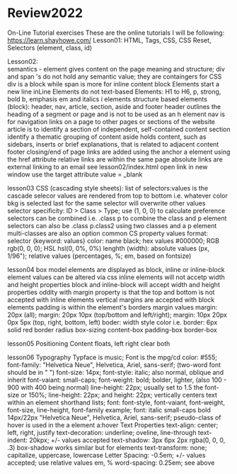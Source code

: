 # Review2022

On-Line Tutorial exercises
These are the online tutorials I will be following:
https://learn.shayhowe.com/
Lesson01:
HTML, Tags, CSS, CSS Reset, Selectors (element, class, id)

Lesson02:  
semantics - element gives content on the page meaning and structure;
div and span 's do not hold any semantic value; they are containgers for CSS
div is a block while span is more for inline content
block Elements start a new line
inLine Elements do not
text-based Elements: H1 to H6, p, strong, bold b, emphasis em and italics i elements
structure based elements (block): header, nav, article, section, aside and footer
header outlines the heading of a segment or page and is not to be used as an h element
nav is for navigation links on a page to other pages or sections of the website
article is to identify a section of independent, self-contained content
section identify a thematic grouping of content
aside holds content, such as sidebars, inserts or brief explanations, that is related to adjacent content
footer closing/end of page
links are added using the anchor a element using the href attribute
relative links are within the same page
absolute links are external
linking to an email see lesson02/index.html
open link in new window use the target attribute value = \_blank

lesson03
CSS (cascading style sheets):
list of selectors:values is the cascade
selecor values are rendered from top to bottom
i.e. whatever color bkg is selected last for the same selector will overwrite other values
selector specificity: ID > Class > Type; use (1, 0, 0) to calculate preference
selectors can be combined i.e. .class p to combine the class and p element
selectors can also be .class p.class2 using two classes and a p element
multi-classes are also an option
common CS property values
format: selector {keyword: values}
color: name black; hex values #000000; RGB rgb(0, 0, 0); HSL hsl(0, 0%, 0%)
lenghth (width): absolute values (px, 1/96"); relative values (percentages, %; em, based on fontsize)

lesson04
box model
elements are displayed as block, inline or inline-block
element values can be altered via css
inline elements will not accetp width and height properties
block and inline-block will accept width and height properties
oddity with margin property is that the top and bottom is not accepted with inline elements
vertical margins are accepted with block elements
padding is within the element's borders
margin values margin: 20px (all); margin: 20px 10px (top/bottom and left/right); margin: 10px 20px 0px 5px (top, right, bottom, left)
boder: width style color i.e. border: 6px solid red
border radius
box-sizing content-box padding-box border-box

lesson05
Positioning Content
floats, left right
clear both

lesson06
Typography
Typface is music; Font is the mpg/cd
color: #555;
font-family: "Helvetica Neue", Helvetica, Ariel, sans-serif; (two-word font should be in " ")
font-size: 14px;
font-style: italic; also normal, oblique and inherit
font-vaiant: small-caps;
font-weight: bold; bolder, lighter, (also 100 - 900 with 400 being normal)
line-height: 22px; usually set to 1.5 the font-size or 150%;
line-height: 22px; and height: 22px; vertically centers text within an element
shorthand lists; font: font-style, font-vaiant, font-weight, font-size, line-height, font-family
example; font: italic small-caps bold 14px/22px "Helvetica Neue", Helvetica, Ariel, sans-serif;
pseudo-class of hover is used in the a element a:hover
Text Properties
text-align: center; left, right, justify
text-decoration: underline; oveline, line-through
text-indent: 20kpx; +/- values accepted
text-shadow: 3px 6px 2px rgba(0, 0, 0, .3)
box-shadow works similar but for elements
text-transform: none; capitalize, uppercase, lowercase
Letter Spacing: -0.5em; +/- values accepted; use relative values em, %
word-spacing: 0.25em; see above

